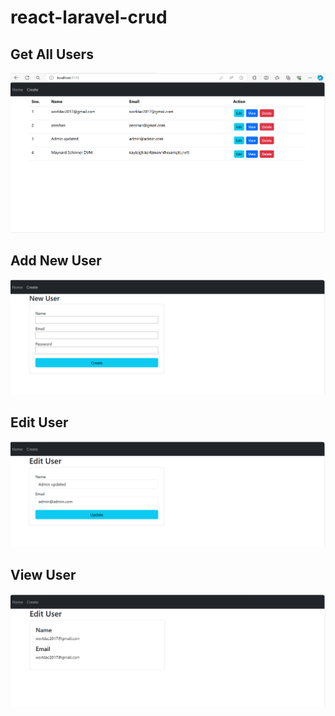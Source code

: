 # react-laravel-crud
 
## Get All Users

![GitHub Logo](https://github.com/Danish1042/react-laravel-crud/blob/main/react-laravel-crud.png)

## Add New User

![GitHub Logo](https://github.com/Danish1042/react-laravel-crud/blob/main/react-laravel-crud2.png)

## Edit User

![GitHUb Logo](https://github.com/Danish1042/react-laravel-crud/blob/main/edit%20user.png)

## View User

![GitHub Logo](https://github.com/Danish1042/react-laravel-crud/blob/main/view%20user.png)